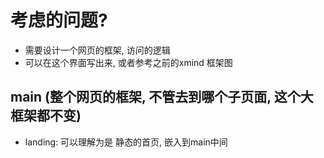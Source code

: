# 考虑的问题?
- 需要设计一个网页的框架, 访问的逻辑
- 可以在这个界面写出来, 或者参考之前的xmind 框架图


## main (整个网页的框架, 不管去到哪个子页面, 这个大框架都不变)
- landing: 可以理解为是 静态的首页, 嵌入到main中间
